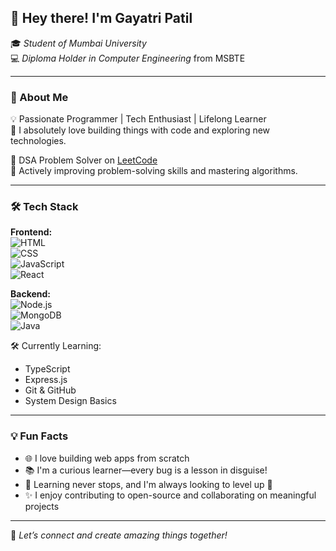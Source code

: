 ## 👋 Hey there! I'm **Gayatri Patil**

🎓 *Student of Mumbai University*  
💻 *Diploma Holder in Computer Engineering* from MSBTE

---

### 🚀 About Me

💡 Passionate Programmer | Tech Enthusiast | Lifelong Learner  
🌟 I absolutely love building things with code and exploring new technologies.

🧠 DSA Problem Solver on [LeetCode](https://leetcode.com/)  
💬 Actively improving problem-solving skills and mastering algorithms.

---

### 🛠️ Tech Stack

**Frontend:**  
![HTML](https://img.shields.io/badge/-HTML5-E34F26?style=flat&logo=html5&logoColor=white)  
![CSS](https://img.shields.io/badge/-CSS3-1572B6?style=flat&logo=css3&logoColor=white)  
![JavaScript](https://img.shields.io/badge/-JavaScript-F7DF1E?style=flat&logo=javascript&logoColor=black)  
![React](https://img.shields.io/badge/-React-61DAFB?style=flat&logo=react&logoColor=black)

**Backend:**  
![Node.js](https://img.shields.io/badge/-Node.js-339933?style=flat&logo=nodedotjs&logoColor=white)  
![MongoDB](https://img.shields.io/badge/-MongoDB-47A248?style=flat&logo=mongodb&logoColor=white)  
![Java](https://img.shields.io/badge/-Java-007396?style=flat&logo=java&logoColor=white)

🛠️ Currently Learning:  
- TypeScript  
- Express.js  
- Git & GitHub  
- System Design Basics

---

### 💡 Fun Facts

- 🌐 I love building web apps from scratch  
- 📚 I'm a curious learner—every bug is a lesson in disguise!  
- 🌱 Learning never stops, and I'm always looking to level up 💪  
- ✨ I enjoy contributing to open-source and collaborating on meaningful projects  

---

🔗 *Let’s connect and create amazing things together!*
